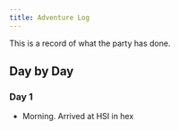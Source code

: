 ```yaml
---
title: Adventure Log
---
```


This is a record of what the party has done.


## Day by Day

### Day 1
- Morning. Arrived at HSI in hex
